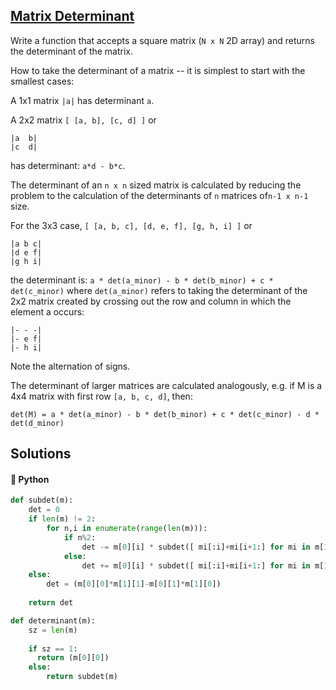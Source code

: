 ## [Matrix Determinant](https://www.codewars.com/kata/52a382ee44408cea2500074c)

Write a function that accepts a square matrix (`N x N` 2D array) and returns the determinant of the matrix.

How to take the determinant of a matrix -- it is simplest to start with the smallest cases:

A 1x1 matrix `|a|` has determinant `a`.

A 2x2 matrix `[ [a, b], [c, d] ]` or
```
|a  b|
|c  d|
```
has determinant: `a*d - b*c`.

The determinant of an `n x n` sized matrix is calculated by reducing the problem to the calculation of the determinants of `n` matrices of`n-1 x n-1` size.

For the 3x3 case, `[ [a, b, c], [d, e, f], [g, h, i] ]` or
```
|a b c|  
|d e f|  
|g h i|  
```
the determinant is: `a * det(a_minor) - b * det(b_minor) + c * det(c_minor)` where `det(a_minor)` refers to taking the determinant of the 2x2 matrix created by crossing out the row and column in which the element a occurs:
```
|- - -|
|- e f|
|- h i|  
```
Note the alternation of signs. 

The determinant of larger matrices are calculated analogously, e.g. if M is a 4x4 matrix with first row `[a, b, c, d]`, then:

`det(M) = a * det(a_minor) - b * det(b_minor) + c * det(c_minor) - d * det(d_minor)`


## Solutions
#### 🐍 Python
```python
def subdet(m):
    det = 0
    if len(m) != 2:
        for n,i in enumerate(range(len(m))):
            if n%2:
                det -= m[0][i] * subdet([ mi[:i]+mi[i+1:] for mi in m[1:] ])
            else:
                det += m[0][i] * subdet([ mi[:i]+mi[i+1:] for mi in m[1:] ])
    else:
        det = (m[0][0]*m[1][1]-m[0][1]*m[1][0])
        
    return det

def determinant(m):
    sz = len(m)
    
    if sz == 1:
      return (m[0][0])
    else:
        return subdet(m)
```
